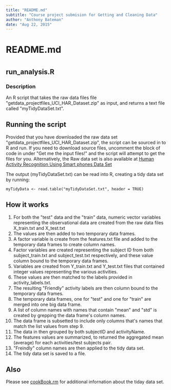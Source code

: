 ```yaml
---
title: "README.md"
subtitle: "Course project submision for Getting and Cleaning Data"
author: "Anthony Bateman"
date: "Aug 22, 2015"
---
```


# README.md
# 
## run_analysis.R

### Description

An R script that takes the raw data files file "getdata_projectfiles_UCI_HAR_Dataset.zip" as input, and returns a text file called "myTidyDataSet.txt".

## Running the script
Provided that you have downloaded the raw data set "getdata_projectfiles_UCI_HAR_Dataset.zip", the script can be sourced in to R and run. If you need to download source files, uncomment the block of code in under "Get me the input files!" and the script will attempt to get the files for you. Alternatively, the Raw data set is also available at [Human Activity Recognition Using Smart phones Data Set](http://archive.ics.uci.edu/ml/datasets/Human+Activity+Recognition+Using+Smartphones)

The output (myTidyDataSet.txt) can be read into R, creating a tidy data set by running:

    myTidyData <- read.table("myTidyDataSet.txt", header = TRUE)

## How it works

1. For both the "test" data and the "train" data, numeric vector variables representing the observational data are created from the raw data files X_train.txt and X_test.txt
2. The values are then added to two temporary data frames.
3. A factor variable is create from the features.txt file and added to the temporary data frames to create column names.
4. Factor variables are created representing the subject ID from both subject_train.txt and subject_test.txt respectively, and these value column bound to the temporary data frames.
5. Variables are created from Y_train.txt and Y_test.txt files that contained integer values representing the various activities.
6. These values are then matched to the labels provided in activity_labels.txt.
7. The resulting "Friendly" activity labels are then column bound to the temporary data frames.
8. The temporary data frames, one for "test" and one for "train" are merged into one big data frame.
9. A list of column names with names that contain "mean" and "std" is created by grepping the data frame's column names.
10. The data frame is subsetted to include only columns that's names that match the list values from step 9.
11. The data in then grouped by both subjectID and activityName.
12. The features values are summarized, to returned the aggregated mean (average) for each activities/test subjects pair.
13. "Freindly" column names are then applied to the tidy data set.
14. The tidy data set is saved to a file.

## Also
Please see [cookBook.rm](./codeBook.rm) for additional infornation about the tiday data set.
